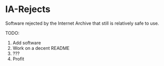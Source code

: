 # IA-Rejects
Software rejected by the Internet Archive that still is relatively safe to use.

TODO:

1. Add software
2. Work on a decent README
3. ???
4. Profit
